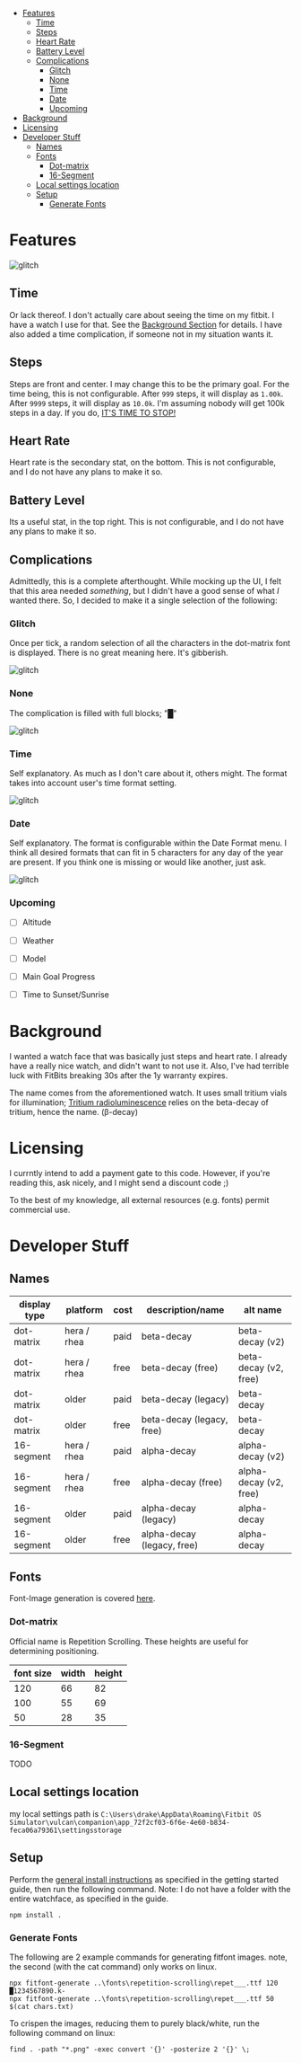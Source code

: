 - [Features](#features)
  - [Time](#time)
  - [Steps](#steps)
  - [Heart Rate](#heart-rate)
  - [Battery Level](#battery-level)
  - [Complications](#complications)
    - [Glitch](#glitch)
    - [None](#none)
    - [Time](#time-1)
    - [Date](#date)
    - [Upcoming](#upcoming)
- [Background](#background)
- [Licensing](#licensing)
- [Developer Stuff](#developer-stuff)
  - [Names](#names)
  - [Fonts](#fonts)
    - [Dot-matrix](#dot-matrix)
    - [16-Segment](#16-segment)
  - [Local settings location](#local-settings-location)
  - [Setup](#setup)
    - [Generate Fonts](#generate-fonts)


# Features

![glitch](screenshots/glitch.png)

## Time
Or lack thereof.  I don't actually care about seeing the time on my fitbit.  I have a watch I use for that. See the [Background Section](#background) for details.  I have also added a time complication, if someone not in my situation wants it.

## Steps
Steps are front and center. I may change this to be the primary goal.  For the time being, this is not configurable.  After `999` steps, it will display as `1.00k`. After `9999` steps, it will display as `10.0k`.  I'm assuming nobody will get 100k steps in a day.  If you do, [IT'S TIME TO STOP!](https://youtu.be/x0dHUXLmSYQ)

## Heart Rate
Heart rate is the secondary stat, on the bottom.  This is not configurable, and I do not have any plans to make it so.

## Battery Level
Its a useful stat, in the top right.  This is not configurable, and I do not have any plans to make it so.

## Complications
Admittedly, this is a complete afterthought.  While mocking up the UI, I felt that this area needed *something*, but I didn't have a good sense of what *I* wanted there.  So, I decided to make it a single selection of the following:

### Glitch

Once per tick, a random selection of all the characters in the dot-matrix font is displayed.  There is no great meaning here.  It's gibberish.

![glitch](screenshots/glitch.png)

### None
The complication is filled with full blocks; "█"

![glitch](screenshots/none.png)

### Time
Self explanatory.  As much as I don't care about it, others might.  The format takes into account user's time format setting.

![glitch](screenshots/time.png)

### Date
Self explanatory.  The format is configurable within the Date Format menu.  I think all desired formats that can fit in 5 characters for any day of the year are present.  If you think one is missing or would like another, just ask.

![glitch](screenshots/date_DOWdd_lower.png)

### Upcoming

- [ ] Altitude
- [ ] Weather
- [ ] Model
- [ ] Main Goal Progress
- [ ] Time to Sunset/Sunrise


# Background

I wanted a watch face that was basically just steps and heart rate. I already have a really nice watch, and didn't want to not use it. Also, I've had terrible luck with FitBits breaking 30s after the 1y warranty expires.

The name comes from the aforementioned watch. It uses small tritium vials for illumination; [Tritium radioluminescence](https://en.wikipedia.org/wiki/Tritium_radioluminescence) relies on the beta-decay of tritium, hence the name. (β-decay)

# Licensing

I currntly intend to add a payment gate to this code. However, if you're reading this, ask nicely, and I might send a discount code ;)

To the best of my knowledge, all external resources (e.g. fonts) permit commercial use.

# Developer Stuff

## Names

| display type | platform    | cost | description/name           | alt name               |
| ------------ | ----------- | ---- | -------------------------- | ---------------------- |
| dot-matrix   | hera / rhea | paid | beta-decay                 | beta-decay (v2)        |
| dot-matrix   | hera / rhea | free | beta-decay (free)          | beta-decay (v2, free)  |
| dot-matrix   | older       | paid | beta-decay (legacy)        | beta-decay             |
| dot-matrix   | older       | free | beta-decay (legacy, free)  | beta-decay             |
| 16-segment   | hera / rhea | paid | alpha-decay                | alpha-decay (v2)       |
| 16-segment   | hera / rhea | free | alpha-decay (free)         | alpha-decay (v2, free) |
| 16-segment   | older       | paid | alpha-decay (legacy)       | alpha-decay            |
| 16-segment   | older       | free | alpha-decay (legacy, free) | alpha-decay            |

## Fonts

Font-Image generation is covered [here](#generate-fonts).

### Dot-matrix

Official name is Repetition Scrolling.  These heights are useful for determining positioning.

| font size | width | height |
| --------- | ----- | ------ |
| 120       | 66    | 82     |
| 100       | 55    | 69     |
| 50        | 28    | 35     |

### 16-Segment

TODO

## Local settings location

my local settings path is `C:\Users\drake\AppData\Roaming\Fitbit OS Simulator\vulcan\companion\app_72f2cf03-6f6e-4e60-b834-feca06a79361\settingsstorage`


## Setup

Perform the [general install instructions](https://dev.fitbit.com/getting-started/) as specified in the getting started guide, then run the following command.  Note: I do not have a folder with the entire watchface, as specified in the guide.

    npm install .

### Generate Fonts

The following are 2 example commands for generating fitfont images.  note, the second (with the cat command) only works on linux.

    npx fitfont-generate ..\fonts\repetition-scrolling\repet___.ttf 120 █1234567890.k-
    npx fitfont-generate ..\fonts\repetition-scrolling\repet___.ttf 50 $(cat chars.txt)

To crispen the images, reducing them to purely black/white, run the following command on linux:

    find . -path "*.png" -exec convert '{}' -posterize 2 '{}' \;







